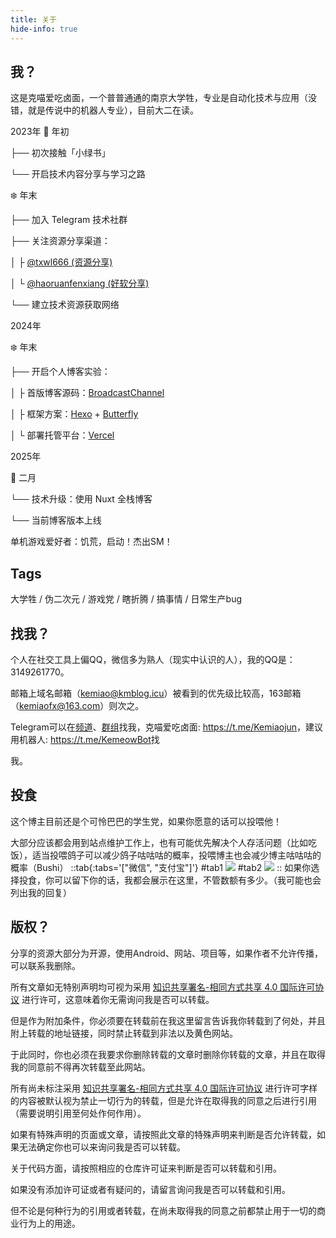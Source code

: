 ```yaml
---
title: 关于
hide-info: true
---
```


## 我？

这是克喵爱吃卤面，一个普普通通的南京大学牲，专业是自动化技术与应用（没错，就是传说中的机器人专业），目前大二在读。

2023年
🌱 年初

├── 初次接触「小绿书」

└── 开启技术内容分享与学习之路

❄️ 年末

├── 加入 Telegram 技术社群

├── 关注资源分享渠道：

│   ├️ [@txwl666 (资源分享)](https://t.me/txwl666)

│   └️ [@haoruanfenxiang (好软分享)](https://t.me/haoruanfenxiang)

└── 建立技术资源获取网络

2024年

❄️ 年末

├── 开启个人博客实验：

│   ├️ 首版博客源码：[BroadcastChannel](https://github.com/ccbikai/BroadcastChannel)

│   ├️ 框架方案：[Hexo](https://hexo.io/zh-cn/) + [Butterfly](https://butterfly.js.org/)

│   └️ 部署托管平台：[Vercel](https://vercel.com/)

2025年

🌸 二月

└── 技术升级：使用 Nuxt 全栈博客

└── 当前博客版本上线

单机游戏爱好者：饥荒，启动！杰出SM！

## Tags

大学牲 / 伪二次元 / 游戏党 / 瞎折腾 / 搞事情 / 日常生产bug

## 找我？

个人在社交工具上偏QQ，微信多为熟人（现实中认识的人），我的QQ是：3149261770。

邮箱上域名邮箱（<kemiao@kmblog.icu>）被看到的优先级比较高，163邮箱（<kemiaofx@163.com>）则次之。

Telegram可以在[频道](https://t.me/kemiaofx_me)、[群组](https://t.me/kemiao_me)找我，克喵爱吃卤面: <https://t.me/Kemiaojun>，建议用机器人: <https://t.me/KemeowBot>找

我。

## 投食

这个博主目前还是个可怜巴巴的学生党，如果你愿意的话可以投喂他！

大部分应该都会用到站点维护工作上，也有可能优先解决个人存活问题（比如吃饭），适当投喂鸽子可以减少鸽子咕咕咕的概率，投喂博主也会减少博主咕咕咕的概率（Bushi）
::tab{:tabs='["微信", "支付宝"]'}
#tab1
![](https://cdn.jsdelivr.net/gh/kmfx/tuchuang@main/img/202502232137037.jpg)
#tab2
![](https://cdn.jsdelivr.net/gh/kmfx/tuchuang@main/img/202502232137332.jpg)
::
如果你选择投食，你可以留下你的话，我都会展示在这里，不管数额有多少。（我可能也会列出我的回复）

## 版权？

分享的资源大部分为开源，使用Android、网站、项目等，如果作者不允许传播，可以联系我删除。

所有文章如无特别声明均可视为采用 [知识共享署名-相同方式共享 4.0 国际许可协议](https://creativecommons.org/licenses/by-sa/4.0/) 进行许可，这意味着你无需询问我是否可以转载。

但是作为附加条件，你必须要在转载前在我这里留言告诉我你转载到了何处，并且附上转载的地址链接，同时禁止转载到非法以及黄色网站。

于此同时，你也必须在我要求你删除转载的文章时删除你转载的文章，并且在取得我的同意前不得再次转载至此网站。

所有尚未标注采用 [知识共享署名-相同方式共享 4.0 国际许可协议](https://creativecommons.org/licenses/by-sa/4.0/) 进行许可字样的内容被默认视为禁止一切行为的转载，但是允许在取得我的同意之后进行引用（需要说明引用至何处作何作用）。

如果有特殊声明的页面或文章，请按照此文章的特殊声明来判断是否允许转载，如果无法确定你也可以来询问我是否可以转载。

关于代码方面，请按照相应的仓库许可证来判断是否可以转载和引用。

如果没有添加许可证或者有疑问的，请留言询问我是否可以转载和引用。

但不论是何种行为的引用或者转载，在尚未取得我的同意之前都禁止用于一切的商业行为上的用途。
